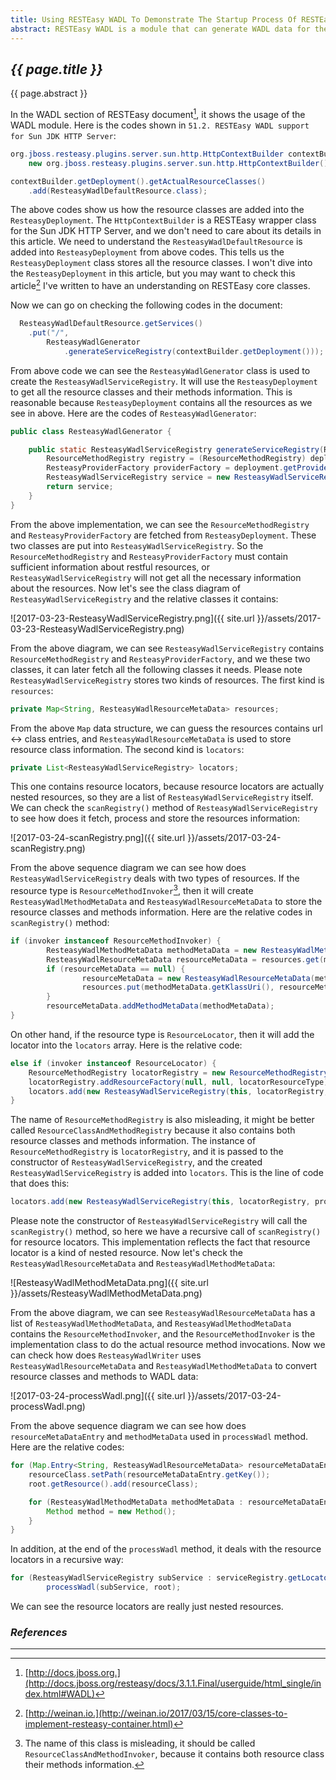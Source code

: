 ```yaml
---
title: Using RESTEasy WADL To Demonstrate The Startup Process Of RESTEasy Container - DRAFT
abstract: RESTEasy WADL is a module that can generate WADL data for the restful resources. It needs to scan the RESTEasy container to get all the resources and methods information to generate the WADL data correctly, so analyzing the RESTEasy WADL intialization process can help us to better understanding the RESTEasy container structure. In this article I will use the codes of RESTEasy WADL for this purpose.
---
```


## _{{ page.title }}_

{{ page.abstract }}

In the WADL section of RESTEasy document[^doc], it shows the usage of the WADL module. Here is the codes shown in `51.2. RESTEasy WADL support for Sun JDK HTTP Server`:

[^doc]: [http://docs.jboss.org.](http://docs.jboss.org/resteasy/docs/3.1.1.Final/userguide/html_single/index.html#WADL)

```java
org.jboss.resteasy.plugins.server.sun.http.HttpContextBuilder contextBuilder =
	new org.jboss.resteasy.plugins.server.sun.http.HttpContextBuilder();

contextBuilder.getDeployment().getActualResourceClasses()
	.add(ResteasyWadlDefaultResource.class);
```

The above codes show us how the resource classes are added into the `ResteasyDeployment`. The `HttpContextBuilder` is a RESTEasy wrapper class for the Sun JDK HTTP Server, and we don't need to care about its details in this article. We need to understand the `ResteasyWadlDefaultResource` is added into `ResteasyDeployment` from above codes. This tells us the `ResteasyDeployment` class stores all the resource classes. I won't dive into the `ResteasyDeployment` in this article, but you may want to check this article[^core] I've written to have an understanding on RESTEasy core classes.

[^core]: [http://weinan.io.](http://weinan.io/2017/03/15/core-classes-to-implement-resteasy-container.html)

Now we can go on checking the following codes in the document:

```java
  ResteasyWadlDefaultResource.getServices()
  	.put("/",
  		ResteasyWadlGenerator
  			.generateServiceRegistry(contextBuilder.getDeployment()));
```

From above code we can see the `ResteasyWadlGenerator` class is used to create the `ResteasyWadlServiceRegistry`. It will use the `ResteasyDeployment` to get all the resource classes and their methods information. This is reasonable because `ResteasyDeployment` contains all the resources as we see in above. Here are the codes of `ResteasyWadlGenerator`:

```java
public class ResteasyWadlGenerator {

    public static ResteasyWadlServiceRegistry generateServiceRegistry(ResteasyDeployment deployment) {
        ResourceMethodRegistry registry = (ResourceMethodRegistry) deployment.getRegistry();
        ResteasyProviderFactory providerFactory = deployment.getProviderFactory();
        ResteasyWadlServiceRegistry service = new ResteasyWadlServiceRegistry(null, registry, providerFactory, null);
        return service;
    }
}
```

From the above implementation, we can see the `ResourceMethodRegistry` and `ResteasyProviderFactory` are fetched from `ResteasyDeployment`. These two classes are put into `ResteasyWadlServiceRegistry`. So the `ResourceMethodRegistry` and `ResteasyProviderFactory` must contain sufficient information about restful resources, or `ResteasyWadlServiceRegistry` will not get all the necessary information about the  resources. Now let's see the class diagram of `ResteasyWadlServiceRegistry` and the relative classes it contains:

![2017-03-23-ResteasyWadlServiceRegistry.png]({{ site.url }}/assets/2017-03-23-ResteasyWadlServiceRegistry.png)

From the above diagram, we can see `ResteasyWadlServiceRegistry` contains `ResourceMethodRegistry` and `ResteasyProviderFactory`, and we these two classes, it can later fetch all the following classes it needs. Please note `ResteasyWadlServiceRegistry` stores two kinds of resources. The first kind is `resources`:

```java
private Map<String, ResteasyWadlResourceMetaData> resources;
```

From the above `Map` data structure, we can guess the resources contains url <-> class entries, and `ResteasyWadlResourceMetaData` is used to store resource class information. The second kind is `locators`:

```java
private List<ResteasyWadlServiceRegistry> locators;
```

This one contains resource locators, because resource locators are actually nested resources, so they are a list of `ResteasyWadlServiceRegistry` itself. We can check the `scanRegistry()` method of `ResteasyWadlServiceRegistry` to see how does it fetch, process and store the resources information:

![2017-03-24-scanRegistry.png]({{ site.url }}/assets/2017-03-24-scanRegistry.png)

From the above sequence diagram we can see how does `ResteasyWadlServiceRegistry` deals with two types of resources. If the resource type is `ResourceMethodInvoker`[^warn], then it will create `ResteasyWadlMethodMetaData` and `ResteasyWadlResourceMetaData` to store the resource classes and methods information. Here are the relative codes in `scanRegistry()` method:

[^warn]: The name of this class is misleading, it should be called `ResourceClassAndMethodInvoker`, because it contains both resource class their methods information.

```java
if (invoker instanceof ResourceMethodInvoker) {
		ResteasyWadlMethodMetaData methodMetaData = new ResteasyWadlMethodMetaData(this, (ResourceMethodInvoker) invoker);
		ResteasyWadlResourceMetaData resourceMetaData = resources.get(methodMetaData.getKlassUri());
		if (resourceMetaData == null) {
				resourceMetaData = new ResteasyWadlResourceMetaData(methodMetaData.getKlassUri());
				resources.put(methodMetaData.getKlassUri(), resourceMetaData);
		}
		resourceMetaData.addMethodMetaData(methodMetaData);
}
```

On other hand, if the resource type is `ResourceLocator`, then it will add the locator into the `locators` array. Here is the relative code:

```java
else if (invoker instanceof ResourceLocator) {
	ResourceMethodRegistry locatorRegistry = new ResourceMethodRegistry(providerFactory);
	locatorRegistry.addResourceFactory(null, null, locatorResourceType);
	locators.add(new ResteasyWadlServiceRegistry(this, locatorRegistry, providerFactory, locator));
}
```

The name of `ResourceMethodRegistry` is also misleading, it might be better called `ResourceClassAndMethodRegistry` because it also contains both resource classes and methods information. The instance of `ResourceMethodRegistry` is `locatorRegistry`, and it is passed to the constructor of `ResteasyWadlServiceRegistry`, and the created `ResteasyWadlServiceRegistry` is added into `locators`. This is the line of code that does this:

```java
locators.add(new ResteasyWadlServiceRegistry(this, locatorRegistry, providerFactory, locator));
```

Please note the constructor of `ResteasyWadlServiceRegistry` will call the `scanRegistry()` method, so here we have a recursive call of `scanRegistry()` for resource locators. This implementation reflects the fact that resource locator is a kind of nested resource. Now let's check the `ResteasyWadlResourceMetaData` and `ResteasyWadlMethodMetaData`:

![ResteasyWadlMethodMetaData.png]({{ site.url }}/assets/ResteasyWadlMethodMetaData.png)

From the above diagram, we can see `ResteasyWadlResourceMetaData` has a list of `ResteasyWadlMethodMetaData`, and `ResteasyWadlMethodMetaData` contains the `ResourceMethodInvoker`, and the `ResourceMethodInvoker` is the implementation class to do the actual resource method invocations. Now we can check how does `ResteasyWadlWriter` uses `ResteasyWadlResourceMetaData` and `ResteasyWadlMethodMetaData` to convert resource classes and methods to WADL data:

![2017-03-24-processWadl.png]({{ site.url }}/assets/2017-03-24-processWadl.png)

From the above sequence diagram we can see how does `resourceMetaDataEntry` and `methodMetaData` used in `processWadl` method. Here are the relative codes:

```java
for (Map.Entry<String, ResteasyWadlResourceMetaData> resourceMetaDataEntry : serviceRegistry.getResources().entrySet()) {
	resourceClass.setPath(resourceMetaDataEntry.getKey());
	root.getResource().add(resourceClass);

	for (ResteasyWadlMethodMetaData methodMetaData : resourceMetaDataEntry.getValue().getMethodsMetaData()) {
		Method method = new Method();
	}
}
```

In addition, at the end of the `processWadl` method, it deals with the resource locators in a recursive way:

```java
for (ResteasyWadlServiceRegistry subService : serviceRegistry.getLocators())
		processWadl(subService, root);
```

We can see the resource locators are really just nested resources.

### _References_

---
